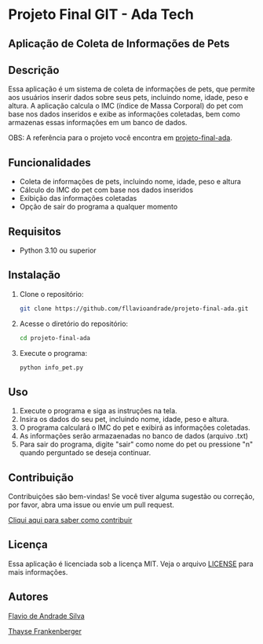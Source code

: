 # Projeto Final GIT - Ada Tech 

## Aplicação de Coleta de Informações de Pets

## Descrição

Essa aplicação é um sistema de coleta de informações de pets, que permite aos usuários inserir dados sobre seus pets, incluindo nome, idade, peso e altura. A aplicação calcula o IMC (índice de Massa Corporal) do pet com base nos dados inseridos e exibe as informações coletadas, bem como armazenas essas informações em um banco de dados.

OBS: A referência para o projeto você encontra em [projeto-final-ada](https://github.com/ThayseAda/projeto-final-ada).

## Funcionalidades

- Coleta de informações de pets, incluindo nome, idade, peso e altura
- Cálculo do IMC do pet com base nos dados inseridos
- Exibição das informações coletadas
- Opção de sair do programa a qualquer momento

## Requisitos

- Python 3.10 ou superior

## Instalação

1. Clone o repositório:
   ```bash
   git clone https://github.com/fllavioandrade/projeto-final-ada.git
   ```
2. Acesse o diretório do repositório:
   ```bash
   cd projeto-final-ada
   ```
3. Execute o programa:
   ```bash
   python info_pet.py
   ```

## Uso

1. Execute o programa e siga as instruções na tela.
2. Insira os dados do seu pet, incluindo nome, idade, peso e altura.
3. O programa calculará o IMC do pet e exibirá as informações coletadas.
4. As informações serão armazaenadas no banco de dados (arquivo .txt)
5. Para sair do programa, digite "sair" como nome do pet ou pressione "n" quando perguntado se deseja continuar.

## Contribuição

Contribuições são bem-vindas! Se você tiver alguma sugestão ou correção, por favor, abra uma issue ou envie um pull request. <p>
[Cliqui aqui para saber como contribuir](/Contributing/CONTRIBUTING.md)

## Licença

Essa aplicação é licenciada sob a licença MIT. Veja o arquivo [LICENSE](https://opensource.org/license/mit) para mais informações.

## Autores
[Flavio de Andrade Silva](https://www.linkedin.com/in/flavio-de-andrade/)
<br>

[Thayse Frankenberger](https://www.linkedin.com/in/thayse-frankenberger-9832161b7/)
